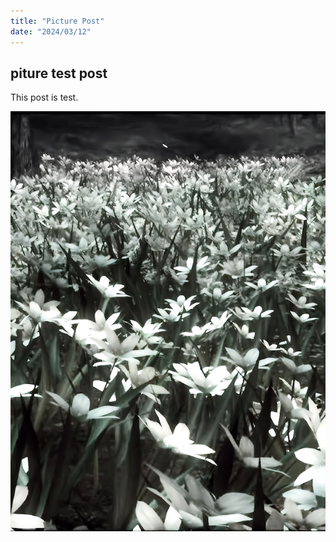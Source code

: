 ```yaml
---
title: "Picture Post"
date: "2024/03/12"
---
```


## piture test post

This post is test.

![fower](https://github.com/yokomac/blog/blob/main/content/test2/flower.png?raw=true)